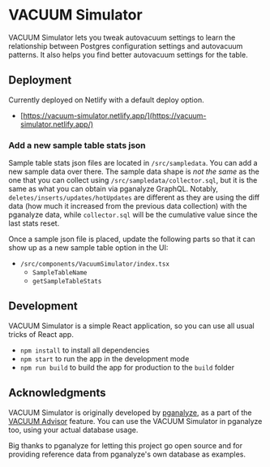 # VACUUM Simulator

VACUUM Simulator lets you tweak autovacuum settings to learn the relationship
between Postgres configuration settings and autovacuum patterns.
It also helps you find better autovacuum settings for the table.

## Deployment

Currently deployed on Netlify with a default deploy option.

- [https://vacuum-simulator.netlify.app/](https://vacuum-simulator.netlify.app/)

### Add a new sample table stats json

Sample table stats json files are located in `/src/sampledata`. You can add a
new sample data over there. The sample data shape is _not the same_ as the one
that you can collect using `/src/sampledata/collector.sql`, but it is the same
as what you can obtain via pganalyze GraphQL.
Notably, `deletes/inserts/updates/hotUpdates` are different as they are using
the diff data (how much it increased from the previous data collection) with the
pganalyze data, while `collector.sql` will be the cumulative value since the
last stats reset.

Once a sample json file is placed, update the following parts so that it can
show up as a new sample table option in the UI:

- `/src/components/VacuumSimulator/index.tsx`
   - `SampleTableName`
   - `getSampleTableStats`

## Development

VACUUM Simulator is a simple React application, so you can use all usual tricks
of React app.

- `npm install` to install all dependencies
- `npm start` to run the app in the development mode
- `npm run build` to build the app for production to the `build` folder

## Acknowledgments

VACUUM Simulator is originally developed by [pganalyze](https://pganalyze.com),
as a part of the [VACUUM Advisor](https://pganalyze.com/postgres-vacuum-advisor)
feature. You can use the VACUUM Simulator in pganalyze too, using your actual
database usage.

Big thanks to pganalyze for letting this project go open source and for
providing reference data from pganalyze's own database as examples.
